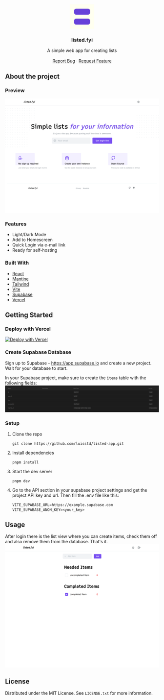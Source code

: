 <!-- PROJECT LOGO -->
<br />
<div align="center">
  <a href="https://github.com/luisstd/listed-app">
    <img src="public/apple-touch-icon.png" alt="Logo" width="80" height="80">
  </a>

<h3 align="center">listed.fyi</h3>

  <p align="center">
    A simple web app for creating lists
    <br />
    <br />
    <a href="https://github.com/luisstd/listed-app/issues">Report Bug</a>
    ·
    <a href="https://github.com/luisstd/listed-app/issues">Request Feature</a>
  </p>
</div>

<!-- ABOUT THE PROJECT -->

## About the project

### Preview

![listed.fyi login page](https://github.com/luisstd/listed-app/raw/main/public/login.png)

### Features

- Light/Dark Mode
- Add to Homescreen
- Quick Login via e-mail link
- Ready for self-hosting

### Built With

- [React](https://reactjs.org/)
- [Mantine](https://mantine.dev/)
- [Tailwind](https://tailwindcss.com/)
- [Vite](https://vite.dev/)
- [Supabase](https://supabase.com)
- [Vercel](https://vercel.com)

<!-- GETTING STARTED -->

## Getting Started

### Deploy with Vercel

[![Deploy with Vercel](https://vercel.com/button)](https://vercel.com/new/clone?repository-url=https%3A%2F%2Fgithub.com%2Fluisstd%2Flisted-app&env=VITE_SUPABASE_URL,VITE_SUPABASE_ANON_KEY&envDescription=These%20variables%20are%20needed%20for%20connecting%20to%20your%20Supabase%20DB&envLink=https%3A%2F%2Fgithub.com%2Fluisstd%2Flisted-app%23setup&project-name=listed-app&repo-name=listed-app&demo-title=Listed%20Public%20Instance&demo-description=The%20public%20instance%20at%20listed.fyi&demo-url=https%3A%2F%2Flisted.fyi&demo-image=https%3A%2F%2Fraw.githubusercontent.com%2Fluisstd%2Flisted-app%2Fmain%2Fpublic%2Flogin.png)

### Create Supabase Database

Sign up to Supabase - <https://app.supabase.io> and create a new project. Wait for your database to start.

In your Supabase project, make sure to create the `items` table with the following fields:
![DB Setup](https://github.com/luisstd/listed-app/raw/main/public/db.png)

### Setup

1. Clone the repo

   ```
   git clone https://github.com/luisstd/listed-app.git
   ```

2. Install dependencies

   ```
   pnpm install
   ```

3. Start the dev server

   ```
   pnpm dev
   ```

4. Go to the API section in your supabase project settings and get the project API key and url. Then fill the .env file like this:

   ```
   VITE_SUPABASE_URL=https://example.supabase.com
   VITE_SUPABASE_ANON_KEY=<your_key>
   ```

<!-- USAGE EXAMPLES -->

## Usage

After login there is the list view where you can create items, check them off and also remove them from the database. That's it.
![listed.fyi list view](https://github.com/luisstd/listed-app/raw/main/public/list.png)

<!-- LICENSE -->

## License

Distributed under the MIT License. See `LICENSE.txt` for more information.
